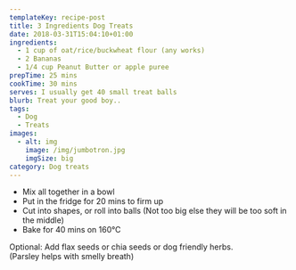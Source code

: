 ```yaml
---
templateKey: recipe-post
title: 3 Ingredients Dog Treats
date: 2018-03-31T15:04:10+01:00
ingredients:
  - 1 cup of oat/rice/buckwheat flour (any works)
  - 2 Bananas
  - 1/4 cup Peanut Butter or apple puree
prepTime: 25 mins
cookTime: 30 mins
serves: I usually get 40 small treat balls
blurb: Treat your good boy..
tags:
  - Dog
  - Treats
images:
  - alt: img
    image: /img/jumbotron.jpg
    imgSize: big
category: Dog treats
---
```

* Mix all together in a bowl
* Put in the fridge for 20 mins to firm up
* Cut into shapes, or roll into balls (Not too big else they will be too soft in the middle)
* Bake for 40 mins on 160°C

Optional: Add flax seeds or chia seeds or dog friendly herbs. \
(Parsley helps with smelly breath)
